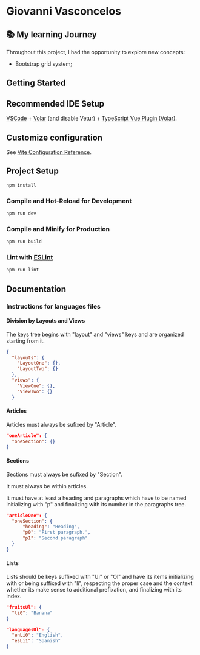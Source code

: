 # Giovanni Vasconcelos

## 📚 My learning Journey

Throughout this project, I had the opportunity to explore new concepts:

- Bootstrap grid system;

## Getting Started
## Recommended IDE Setup

[VSCode](https://code.visualstudio.com/) + [Volar](https://marketplace.visualstudio.com/items?itemName=Vue.volar) (and disable Vetur) + [TypeScript Vue Plugin (Volar)](https://marketplace.visualstudio.com/items?itemName=Vue.vscode-typescript-vue-plugin).

## Customize configuration

See [Vite Configuration Reference](https://vitejs.dev/config/).

## Project Setup

```sh
npm install
```

### Compile and Hot-Reload for Development

```sh
npm run dev
```

### Compile and Minify for Production

```sh
npm run build
```

### Lint with [ESLint](https://eslint.org/)

```sh
npm run lint
```

## Documentation

### Instructions for languages files

#### Division by Layouts and Views

The keys tree begins with "layout" and "views" keys and are organized starting from it.

```json
{
  "layouts": {
    "LayoutOne": {},
    "LayoutTwo": {}
  },
  "views": {
    "ViewOne": {},
    "ViewTwo": {}
  }
```

#### Articles

Articles must always be sufixed by "Article".

```json
"oneArticle": {
  "oneSection": {}
}

```
#### Sections

Sections must always be sufixed by "Section".

It must always be within articles.

It must have at least a heading and paragraphs which have to be named initializing with "p" and finalizing with its number in the paragraphs tree.

```json
"articleOne": {
  "oneSection": {
      "heading": "Heading",
      "p0": "First paragraph.",
      "p1": "Second paragraph"
  }
}
```

#### Lists

Lists should be keys suffixed with "Ul" or "Ol" and have its items initializing with or being suffixed with "li", respecting the proper case and the context whether its make sense to additional prefixation, and finalizing with its index.

```json
"fruitsUl": {
  "li0": "Banana"
}

"languagesUl": {
  "enLi0": "English",
  "esLi1": "Spanish"
}
```